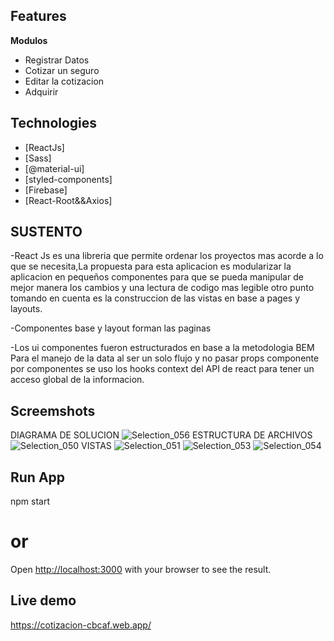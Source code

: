## Features

**Modulos**
- Registrar Datos
- Cotizar un seguro
- Editar la cotizacion
- Adquirir

## Technologies
- [ReactJs]
- [Sass]
- [@material-ui]
- [styled-components]
- [Firebase]
- [React-Root&&Axios]

## SUSTENTO

-React Js es una libreria que permite ordenar los proyectos mas acorde a lo que se necesita,La propuesta para esta aplicacion es modularizar la aplicacion en pequeños componentes para que se pueda manipular de mejor manera los cambios y una lectura de codigo mas legible otro punto tomando en cuenta es la construccion de las vistas en base a pages y layouts.

-Componentes base y layout forman las paginas 

-Los ui componentes fueron estructurados en base a la metodologia BEM  Para el manejo de la data al ser un solo flujo y no pasar props componente por componentes se uso los hooks context del API de react para tener un acceso global de la informacion.

## Screemshots
DIAGRAMA DE SOLUCION
![Selection_056](https://user-images.githubusercontent.com/47899960/127745203-27ae858a-b9e0-46af-afbc-8876f58e7c3b.png)
ESTRUCTURA DE ARCHIVOS
![Selection_050](https://user-images.githubusercontent.com/47899960/127743947-a4032227-346d-4909-8ea6-e4516ce2d68c.png)
VISTAS
![Selection_051](https://user-images.githubusercontent.com/47899960/127743997-bb761c08-4cef-422e-8dd2-5461a4f601a2.png)
![Selection_053](https://user-images.githubusercontent.com/47899960/127744002-b22f5c5d-9acb-438f-9320-c301b21233e6.png)
![Selection_054](https://user-images.githubusercontent.com/47899960/127744008-87a570eb-a76c-4682-992c-69473215f067.png)

## Run App

npm start
# or
Open [http://localhost:3000](http://localhost:3000) with your browser to see the result.

## Live demo

https://cotizacion-cbcaf.web.app/
